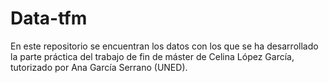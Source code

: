 # Data-tfm
En este repositorio se encuentran los datos con los que se ha desarrollado la parte práctica del trabajo de fin de máster de Celina López García, tutorizado por Ana García Serrano (UNED).
